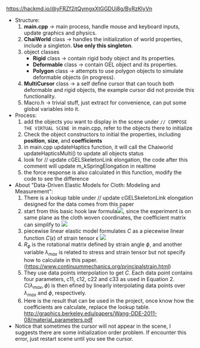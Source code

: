 https://hackmd.io/@yFRZf2itQymgxXtGGDUi8g/ByRzKlyVn

* Structure:
    1. **main.cpp** -> main process, handle mouse and keyboard inputs, update graphics and physics.
    2. **ChaiWorld** class -> handles the initialization of world properties, include a singleton. **Use only this singleton**.
    3. object classes
        * **Rigid** class -> contain rigid body object and its properties.
        * **Deformable** class -> contain GEL object and its properties.
        * **Polygon** class -> attempts to use polygon objects to simulate deformable objects (in progress).
    4. **MultiCursor** class -> a self define cursor that can touch both deformable and rigid objects, the example cursor did not provide this functionality.
    5. Macro.h -> trivial stuff, just extract for convenience, can put some global variables into it.
* Process:
    1. add the objects you want to display in the scene under ```// COMPOSE THE VIRTUAL SCENE ```in main.cpp, refer to the objects there to initialize
    2. Check the object constructors to initial the properties, including **position**, **size**, and **coefficients**
    3. in main.cpp updateHaptics function, it will call the Chaiworld updateHapticsMulti() to update all objects status
    4. look for // update cGELSkeletonLink elongation, the code after this comment will update m_kSpringElongation in realtime
    5. the force response is also calculated in this function, modify the code to see the difference
* About "Data-Driven Elastic Models for Cloth: Modeling and Measurement":
    1. There is a lookup table under // update cGELSkeletonLink elongation designed for the data comes from this paper
    2. start from this basic hook law formula![](https://i.imgur.com/GDv6lda.png), since the experiment is on same plane as the cloth woven coordinates, the coefficient matrix can simplify to ![](https://i.imgur.com/YGz3GOe.png)
    3. piecewise linear elastic model formulates $C$ as a piecewise linear function $C(\epsilon)$ of strain tensor $\epsilon$ ![](https://i.imgur.com/KgmEPd6.png)
    4. $R_\phi$ is the rotational matrix defined by strain angle $\phi$, and another variable $\lambda_{max}$ is related to stress and strain tensor but not specify how to calculate in this paper. (https://www.continuummechanics.org/principalstrain.html)
    5. They use data points interpolation to get $C$. Each data point contains four parameters, c11, c12, c22 and c33 as used in Equation 2. $C(\lambda_{max}, \phi)$ is then efined by linearly interpolating data points over $\lambda_{max}$ and $\phi$, respectively.
    6. Here is the result that can be used in the project, once know how the coefficients are calculate, replace the lookup table. http://graphics.berkeley.edu/papers/Wang-DDE-2011-08/material_parameters.pdf
* Notice that sometimes the cursor will not appear in the scene, I suggests there are some initialization order problem. If encounter this error, just restart scene until you see the cursor.
